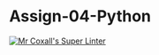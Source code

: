 # Assign-04-Python
[![Mr Coxall's Super Linter](https://github.com/ICS3U-Programming-Kent-Gatera/Assign-04-Python/workflows/Mr%20Coxall's%20Super%20Linter/badge.svg)](https://github.com/ICS3U-Programming-Kent-Gatera/Assign-04-Python/actions/)
